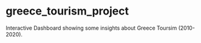 # greece_tourism_project
Interactive Dashboard showing some insights about Greece Toursim (2010-2020). 
